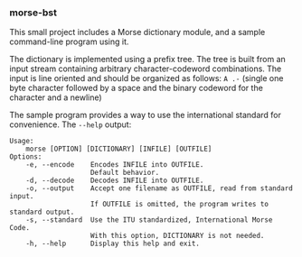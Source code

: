 ### morse-bst

This small project includes a Morse dictionary module, and a sample command-line program using it.

The dictionary is implemented using a prefix tree. The tree is built from an input stream containing arbitrary character-codeword combinations. The input is line oriented and should be organized as follows: `A .-` (single one byte character followed by a space and the binary codeword for the character and a newline)

The sample program provides a way to use the international standard for convenience.
The `--help` output:
```
Usage:
    morse [OPTION] [DICTIONARY] [INFILE] [OUTFILE]
Options:
    -e, --encode    Encodes INFILE into OUTFILE.
                    Default behavior.
    -d, --decode    Decodes INFILE into OUTFILE.
    -o, --output    Accept one filename as OUTFILE, read from standard input.
                    If OUTFILE is omitted, the program writes to standard output.
    -s, --standard  Use the ITU standardized, International Morse Code.
                    With this option, DICTIONARY is not needed.
    -h, --help      Display this help and exit.
```
